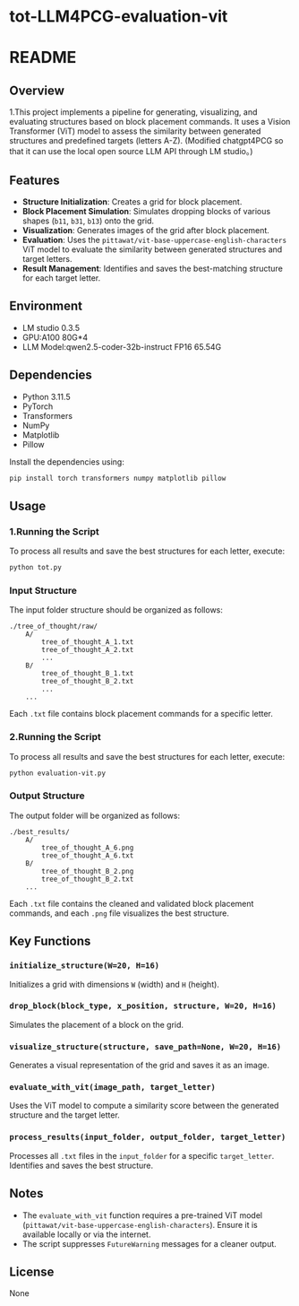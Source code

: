 # tot-LLM4PCG-evaluation-vit
# README

## Overview
1.This project implements a pipeline for generating, visualizing, and evaluating structures based on block placement commands. It uses a Vision Transformer (ViT) model to assess the similarity between generated structures and predefined targets (letters A-Z).
(Modified chatgpt4PCG so that it can use the local open source LLM API through LM studio。)
## Features
- **Structure Initialization**: Creates a grid for block placement.
- **Block Placement Simulation**: Simulates dropping blocks of various shapes (`b11`, `b31`, `b13`) onto the grid.
- **Visualization**: Generates images of the grid after block placement.
- **Evaluation**: Uses the `pittawat/vit-base-uppercase-english-characters` ViT model to evaluate the similarity between generated structures and target letters.
- **Result Management**: Identifies and saves the best-matching structure for each target letter.

## Environment
- LM studio 0.3.5
- GPU:A100 80G*4
- LLM Model:qwen2.5-coder-32b-instruct FP16 65.54G

## Dependencies
- Python 3.11.5
- PyTorch
- Transformers
- NumPy
- Matplotlib
- Pillow

Install the dependencies using:
```bash
pip install torch transformers numpy matplotlib pillow
```

## Usage
### 1.Running the Script
To process all results and save the best structures for each letter, execute:
```bash
python tot.py
```
### Input Structure
The input folder structure should be organized as follows:
```
./tree_of_thought/raw/
    A/
        tree_of_thought_A_1.txt
        tree_of_thought_A_2.txt
        ...
    B/
        tree_of_thought_B_1.txt
        tree_of_thought_B_2.txt
        ...
    ...
```
Each `.txt` file contains block placement commands for a specific letter.

### 2.Running the Script
To process all results and save the best structures for each letter, execute:
```bash
python evaluation-vit.py
```

### Output Structure
The output folder will be organized as follows:
```
./best_results/
    A/
        tree_of_thought_A_6.png
        tree_of_thought_A_6.txt
    B/
        tree_of_thought_B_2.png
        tree_of_thought_B_2.txt
    ...
```
Each `.txt` file contains the cleaned and validated block placement commands, and each `.png` file visualizes the best structure.

## Key Functions

### `initialize_structure(W=20, H=16)`
Initializes a grid with dimensions `W` (width) and `H` (height).

### `drop_block(block_type, x_position, structure, W=20, H=16)`
Simulates the placement of a block on the grid.

### `visualize_structure(structure, save_path=None, W=20, H=16)`
Generates a visual representation of the grid and saves it as an image.

### `evaluate_with_vit(image_path, target_letter)`
Uses the ViT model to compute a similarity score between the generated structure and the target letter.

### `process_results(input_folder, output_folder, target_letter)`
Processes all `.txt` files in the `input_folder` for a specific `target_letter`. Identifies and saves the best structure.

## Notes
- The `evaluate_with_vit` function requires a pre-trained ViT model (`pittawat/vit-base-uppercase-english-characters`). Ensure it is available locally or via the internet.
- The script suppresses `FutureWarning` messages for a cleaner output.

## License
None

